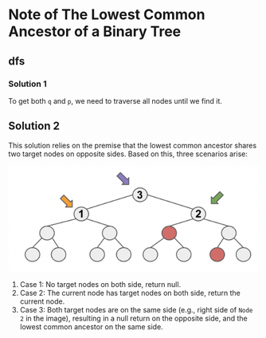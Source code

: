 # Note of The Lowest Common Ancestor of a Binary Tree
## dfs
### Solution 1
To get both `q` and `p`, we need to traverse all nodes until we find it.

## Solution 2
This solution relies on the premise that the lowest common ancestor shares two target nodes on opposite sides. Based on 
this, three scenarios arise:

![Lowest_Common_Ancestor.png](Lowest_Common_Ancestor.png)

1. Case 1: No target nodes on both side, return null.
2. Case 2: The current node has target nodes on both side, return the current node.
3. Case 3: Both target nodes are on the same side (e.g., right side of `Node 2` in the image), resulting in a null 
return on the opposite side, and the lowest common ancestor on the same side. 